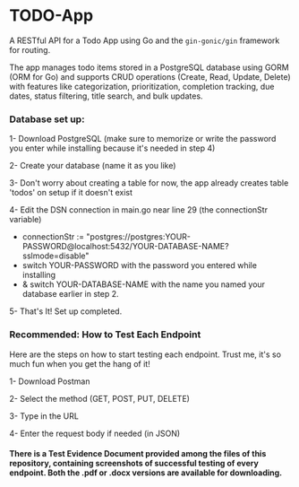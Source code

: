 # TODO-App
A RESTful API for a Todo App using Go and the `gin-gonic/gin` framework for routing.

The app manages todo items stored in a PostgreSQL database using GORM (ORM for Go) and supports CRUD operations (Create, Read, Update, Delete) with features like categorization, prioritization, completion tracking, due dates, status filtering, title search, and bulk updates.
### Database set up:
1- Download PostgreSQL (make sure to memorize or write the password you enter while installing because it's needed in step 4)

2- Create your database (name it as you like)

3- Don't worry about creating a table for now, the app already creates table 'todos' on setup if it doesn't exist

4- Edit the DSN connection in main.go near line 29 (the connectionStr variable)
- connectionStr := "postgres://postgres:YOUR-PASSWORD@localhost:5432/YOUR-DATABASE-NAME?sslmode=disable"
- switch YOUR-PASSWORD with the password you entered while installing
- & switch YOUR-DATABASE-NAME with the name you named your database earlier in step 2.

5- That's It! Set up completed.

### Recommended: How to Test Each Endpoint
Here are the steps on how to start testing each endpoint. Trust me, it's so much fun when you get the hang of it!

1- Download Postman

2- Select the method (GET, POST, PUT, DELETE)

3- Type in the URL

4- Enter the request body if needed (in JSON)

#### There is a Test Evidence Document provided among the files of this repository, containing screenshots of successful testing of every endpoint. Both the .pdf or .docx versions are available for downloading.




